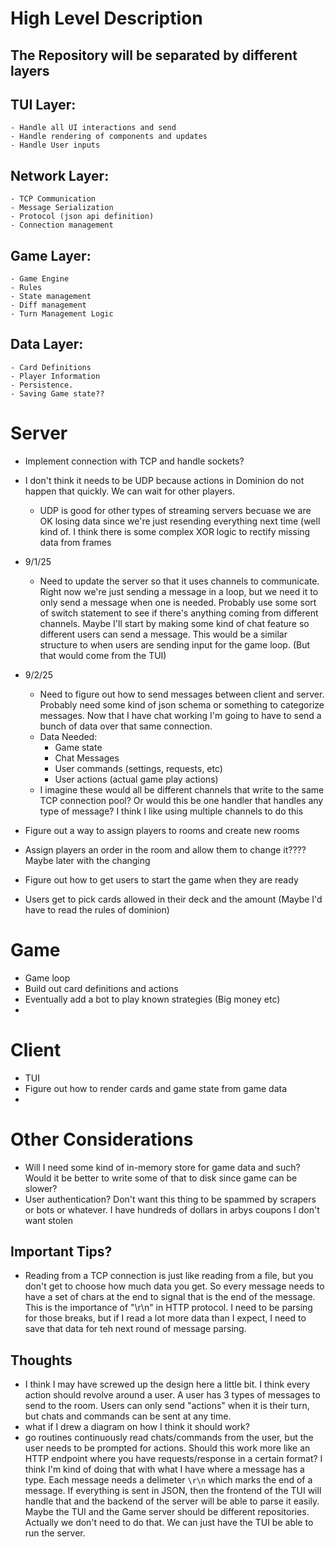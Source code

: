 # High Level Description

## The Repository will be separated by different layers

## TUI Layer:
    - Handle all UI interactions and send 
    - Handle rendering of components and updates
    - Handle User inputs

## Network Layer:
    - TCP Communication
    - Message Serialization
    - Protocol (json api definition)
    - Connection management

## Game Layer:
    - Game Engine
    - Rules
    - State management 
    - Diff management
    - Turn Management Logic

## Data Layer:
    - Card Definitions
    - Player Information
    - Persistence. 
    - Saving Game state??


# Server
- Implement connection with TCP and handle sockets?
- I don't think it needs to be UDP because actions in Dominion do not happen that quickly. We can wait for other players. 
    - UDP is good for other types of streaming servers becuase we are OK losing data since we're just resending everything next time (well kind of. I think there is some complex XOR logic to rectify missing data from frames

- 9/1/25
    - Need to update the server so that it uses channels to communicate. Right now we're just sending a message in a loop, but we need it to only send a message when one is needed. Probably use some sort of switch statement to see if there's anything coming from different channels. Maybe I'll start by making some kind of chat feature so different users can send a message. This would be a similar structure to when users are sending input for the game loop. (But that would come from the TUI)

- 9/2/25
    - Need to figure out how to send messages between client and server. Probably need some kind of json schema or something to categorize messages. Now that I have chat working I'm going to have to send a bunch of data over that same connection. 
    - Data Needed:
        - Game state
        - Chat Messages
        - User commands  (settings, requests, etc)  
        - User actions (actual game play actions)
    - I imagine these would all be different channels that write to the same TCP connection pool? Or would this be one handler that handles any type of message? I think I like using multiple channels to do this

- Figure out a way to assign players to rooms and create new rooms
- Assign players an order in the room and allow them to change it???? Maybe later with the changing
- Figure out how to get users to start the game when they are ready
- Users get to pick cards allowed in their deck and the amount (Maybe I'd have to read the rules of dominion)

# Game
- Game loop
- Build out card definitions and actions
- Eventually add a bot to play known strategies (Big money etc)
- 

# Client
- TUI
- Figure out how to render cards and game state from game data
- 


# Other Considerations
- Will I need some kind of in-memory store for game data and such? Would it be better to write some of that to disk since game can be slower?
- User authentication? Don't want this thing to be spammed by scrapers or bots or whatever. I have hundreds of dollars in arbys coupons I don't want stolen


## Important Tips?
- Reading from a TCP connection is just like reading from a file, but you don't get to choose how much data you get. So every message needs to have a set of chars at the end to signal that is the end of the message. This is the importance of "\r\n" in HTTP protocol. I need to be parsing for those breaks, but if I read a lot more data than I expect, I need to save that data for teh next round of message parsing. 

## Thoughts

- I think I may have screwed up the design here a little bit. I think every action should revolve around a user. A user has 3 types of messages to send to the room. Users can only send "actions" when it is their turn, but chats and commands can be sent at any time. 
- what if I drew a diagram on how I think it should work?
- go routines continuously read chats/commands from the user, but the user needs to be prompted for actions. Should this work more like an HTTP endpoint where you have requests/response in a certain format? I think I'm kind of doing that with what I have where a message has a type. Each message needs a delimeter `\r\n` which marks the end of a message. If everything is sent in JSON, then the frontend of the TUI will handle that and the backend of the server will be able to parse it easily. Maybe the TUI and the Game server should be different repositories. Actually we don't need to do that. We can just have the TUI be able to run the server. 

